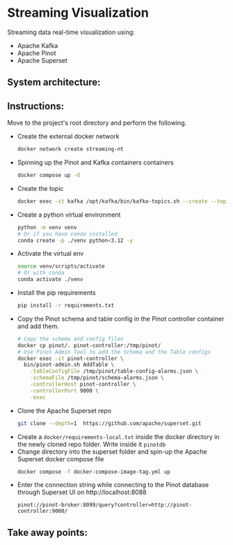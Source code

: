 # Streaming Visualization
Streaming data real-time visualization using:
- Apache Kafka
- Apache Pinot
- Apache Superset

## System architecture:


## Instructions:
Move to the project's root directory and perform the following.
- Create the external docker network
  ```bash
  docker network create streaming-nt 
  ```
- Spinning up the Pinot and Kafka containers containers
  ```bash
  docker compose up -d
  ```
- Create the topic 
  ```bash
  docker exec -it kafka /opt/kafka/bin/kafka-topics.sh --create --topic network-alarms --bootstrap-server kafka:9092
  ```
- Create a python virtual environment
  ```bash
  python -m venv venv
  # Or if you have conda installed
  conda create -p ./venv python<3.12 -y
  ```
- Activate the virtual env
  ```bash
  source venv/scripts/activate
  # Or with conda
  conda activate ./venv
  ```
- Install the pip requirements
  ```bash
  pip install -r requirements.txt
  ```
- Copy the Pinot schema and table config in the Pinot controller container and add them.
  ```bash
  # Copy the schema and config files
  docker cp pinot/. pinot-controller:/tmp/pinot/
  # Use Pinot Admin Tool to add the Schema and the Table configs
  docker exec -it pinot-controller \
    bin/pinot-admin.sh AddTable \
      -tableConfigFile /tmp/pinot/table-config-alarms.json \
      -schemaFile /tmp/pinot/schema-alarms.json \
      -controllerHost pinot-controller \
      -controllerPort 9000 \
      -exec
  ```
- Clone the Apache Superset repo
  ```bash
  git clone --depth=1  https://github.com/apache/superset.git
  ```
- Create a `docker/requirements-local.txt` inside the docker directory in the newly cloned repo folder. Write inside it `pinotdb`
- Change directory into the superset folder and spin-up the Apache Superset docker compose file
  ```bash
  docker compose -f docker-compose-image-tag.yml up
  ```
- Enter the connection string while connecting to the Pinot database through Superset UI on http://localhost:8088
  ```
  pinot://pinot-broker:8099/query?controller=http://pinot-controller:9000/
  ```

## Take away points:
